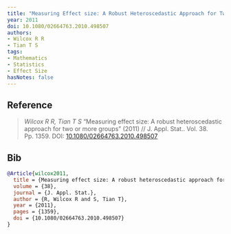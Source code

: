 ```yaml
---
title: "Measuring Effect size: A Robust Heteroscedastic Approach for Two or More Groups"
year: 2011
doi: 10.1080/02664763.2010.498507
authors:
- Wilcox R R
- Tian T S
tags:
- Mathematics
- Statistics
- Effect Size
hasNotes: false
---
```


## Reference

> <i>Wilcox R R, Tian T S</i> “Measuring effect size: A robust heteroscedastic approach for two or more groups” (2011) // J. Appl. Stat.. Vol.&nbsp;38. Pp.&nbsp;1359. DOI:&nbsp;<a href='https://doi.org/10.1080/02664763.2010.498507'>10.1080/02664763.2010.498507</a>

## Bib

```bib
@Article{wilcox2011,
  title = {Measuring effect size: A robust heteroscedastic approach for two or more groups},
  volume = {38},
  journal = {J. Appl. Stat.},
  author = {R, Wilcox R and S, Tian T},
  year = {2011},
  pages = {1359},
  doi = {10.1080/02664763.2010.498507}
}
```
